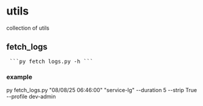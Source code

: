 # utils
collection of utils
## fetch_logs
<pre> ```py fetch_logs.py -h ``` </pre>
### example
py fetch_logs.py "08/08/25 06:46:00" "service-lg" --duration 5 --strip True --profile dev-admin
